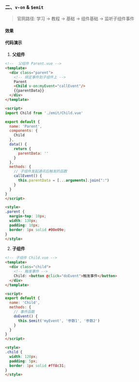 ### 二、`v-on` & `$emit`

> 官网路径: 学习 -> 教程 -> 基础 -> 组件基础 -> 监听子组件事件

#### 效果

<ClientOnly>
  <Emit />
</ClientOnly>

#### 代码演示

1. **父组件**

```html
<!--  父组件 Parent.vue -->
<template>
  <div class="parent">
    <!-- 绑定事件到子组件上 -->
    Parent
    <Child v-on:myEvent="callEvent"/>
    {{parentData}}
  </div>
</template>

<script>
import Child from './emit/Child.vue'

export default {
  name: 'Parent',
  components: {
    Child
  },
  data() {
    return {
      parentData: ''
    }
  },
  methods: {
    // 子组件发起通讯后触发的函数
    callEvent() {
      this.parentData = [...arguments].join(":")
    }
  }
}
</script>

<style>
.parent {
  margin-top: 10px;
  width: 130px;
  padding: 10px;
  border: 1px solid #00e09e;
}
</style>
```

2. **子组件**

```html
<!-- 子组件 Child.vue -->
<template>
  <div class="child">
    <!-- 触发事件 -->
    Child: <button @click="doEvent">触发事件</button>
  </div>
</template>

<script>
export default {
  name: 'Child',
  methods: {
    // 事件函数
    doEvent() {
      this.$emit('myEvent', '参数1', '参数2')
    }
  }
}
</script>

<style>
.child {
  width: 120px;
  padding: 5px;
  border: 1px solid #ff8c31;
}
</style>
```
